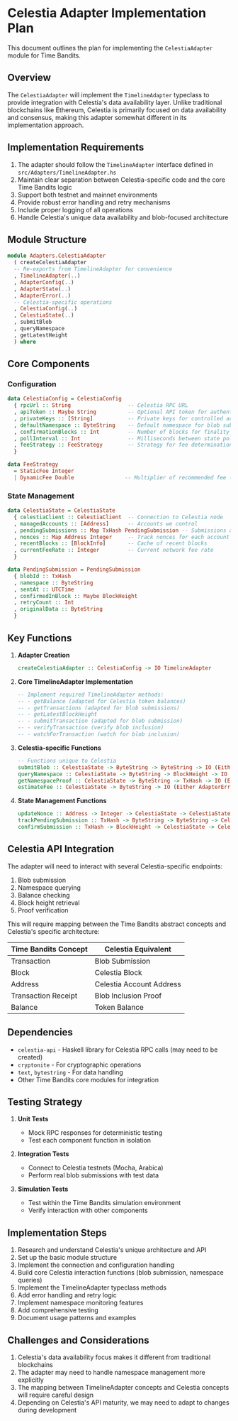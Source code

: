 # Celestia Adapter Implementation Plan

This document outlines the plan for implementing the `CelestiaAdapter` module for Time Bandits.

## Overview

The `CelestiaAdapter` will implement the `TimelineAdapter` typeclass to provide integration with Celestia's data availability layer. Unlike traditional blockchains like Ethereum, Celestia is primarily focused on data availability and consensus, making this adapter somewhat different in its implementation approach.

## Implementation Requirements

1. The adapter should follow the `TimelineAdapter` interface defined in `src/Adapters/TimelineAdapter.hs`
2. Maintain clear separation between Celestia-specific code and the core Time Bandits logic
3. Support both testnet and mainnet environments
4. Provide robust error handling and retry mechanisms
5. Include proper logging of all operations
6. Handle Celestia's unique data availability and blob-focused architecture

## Module Structure

```haskell
module Adapters.CelestiaAdapter
  ( createCelestiaAdapter
  -- Re-exports from TimelineAdapter for convenience
  , TimelineAdapter(..)
  , AdapterConfig(..)
  , AdapterState(..)
  , AdapterError(..)
  -- Celestia-specific operations
  , CelestiaConfig(..)
  , CelestiaState(..)
  , submitBlob
  , queryNamespace
  , getLatestHeight
  ) where
```

## Core Components

### Configuration

```haskell
data CelestiaConfig = CelestiaConfig
  { rpcUrl :: String                  -- Celestia RPC URL
  , apiToken :: Maybe String          -- Optional API token for authentication
  , privateKeys :: [String]           -- Private keys for controlled accounts
  , defaultNamespace :: ByteString    -- Default namespace for blob submissions
  , confirmationBlocks :: Int         -- Number of blocks for finality
  , pollInterval :: Int               -- Milliseconds between state polls
  , feeStrategy :: FeeStrategy        -- Strategy for fee determination
  }

data FeeStrategy
  = StaticFee Integer
  | DynamicFee Double                -- Multiplier of recommended fee (1.0 = recommended)
```

### State Management

```haskell
data CelestiaState = CelestiaState
  { celestiaClient :: CelestiaClient  -- Connection to Celestia node
  , managedAccounts :: [Address]      -- Accounts we control
  , pendingSubmissions :: Map TxHash PendingSubmission -- Submissions awaiting confirmation
  , nonces :: Map Address Integer     -- Track nonces for each account
  , recentBlocks :: [BlockInfo]       -- Cache of recent blocks
  , currentFeeRate :: Integer         -- Current network fee rate
  }

data PendingSubmission = PendingSubmission
  { blobId :: TxHash
  , namespace :: ByteString
  , sentAt :: UTCTime
  , confirmedInBlock :: Maybe BlockHeight
  , retryCount :: Int
  , originalData :: ByteString
  }
```

## Key Functions

1. **Adapter Creation**
   ```haskell
   createCelestiaAdapter :: CelestiaConfig -> IO TimelineAdapter
   ```

2. **Core TimelineAdapter Implementation**
   ```haskell
   -- Implement required TimelineAdapter methods:
   -- - getBalance (adapted for Celestia token balances)
   -- - getTransactions (adapted for blob submissions)
   -- - getLatestBlockHeight
   -- - submitTransaction (adapted for blob submission)
   -- - verifyTransaction (verify blob inclusion)
   -- - watchForTransaction (watch for blob inclusion)
   ```

3. **Celestia-specific Functions**
   ```haskell
   -- Functions unique to Celestia
   submitBlob :: CelestiaState -> ByteString -> ByteString -> IO (Either AdapterError TxHash)
   queryNamespace :: CelestiaState -> ByteString -> BlockHeight -> IO (Either AdapterError [BlobInfo])
   getNamespaceProof :: CelestiaState -> ByteString -> TxHash -> IO (Either AdapterError InclusionProof)
   estimateFee :: CelestiaState -> ByteString -> IO (Either AdapterError Integer)
   ```

4. **State Management Functions**
   ```haskell
   updateNonce :: Address -> Integer -> CelestiaState -> CelestiaState
   trackPendingSubmission :: TxHash -> ByteString -> ByteString -> CelestiaState -> CelestiaState
   confirmSubmission :: TxHash -> BlockHeight -> CelestiaState -> CelestiaState
   ```

## Celestia API Integration

The adapter will need to interact with several Celestia-specific endpoints:
1. Blob submission
2. Namespace querying
3. Balance checking
4. Block height retrieval
5. Proof verification

This will require mapping between the Time Bandits abstract concepts and Celestia's specific architecture:

| Time Bandits Concept | Celestia Equivalent |
|--------------------|-------------------|
| Transaction | Blob Submission |
| Block | Celestia Block |
| Address | Celestia Account Address |
| Transaction Receipt | Blob Inclusion Proof |
| Balance | Token Balance |

## Dependencies

- `celestia-api` - Haskell library for Celestia RPC calls (may need to be created)
- `cryptonite` - For cryptographic operations
- `text`, `bytestring` - For data handling
- Other Time Bandits core modules for integration

## Testing Strategy

1. **Unit Tests**
   - Mock RPC responses for deterministic testing
   - Test each component function in isolation

2. **Integration Tests**
   - Connect to Celestia testnets (Mocha, Arabica)
   - Perform real blob submissions with test data

3. **Simulation Tests**
   - Test within the Time Bandits simulation environment
   - Verify interaction with other components

## Implementation Steps

1. Research and understand Celestia's unique architecture and API
2. Set up the basic module structure
3. Implement the connection and configuration handling
4. Build core Celestia interaction functions (blob submission, namespace queries)
5. Implement the TimelineAdapter typeclass methods
6. Add error handling and retry logic
7. Implement namespace monitoring features
8. Add comprehensive testing
9. Document usage patterns and examples

## Challenges and Considerations

1. Celestia's data availability focus makes it different from traditional blockchains
2. The adapter may need to handle namespace management more explicitly
3. The mapping between TimelineAdapter concepts and Celestia concepts will require careful design
4. Depending on Celestia's API maturity, we may need to adapt to changes during development 